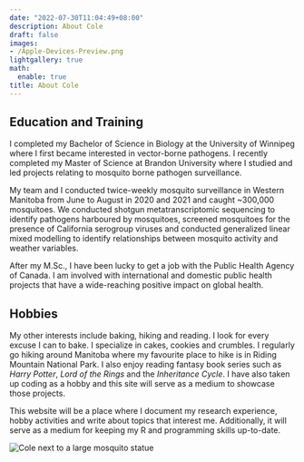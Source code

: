 ```yaml
---
date: "2022-07-30T11:04:49+08:00"
description: About Cole
draft: false
images:
- /Apple-Devices-Preview.png
lightgallery: true
math:
  enable: true
title: About Cole
---
```


## Education and Training

 I completed my Bachelor of Science in Biology at the University of Winnipeg where I first became interested in vector-borne pathogens.
 I recently completed my Master of Science at Brandon University where I studied and led projects relating to mosquito borne pathogen 
 surveillance.
 
 My team and I conducted twice-weekly mosquito surveillance in Western Manitoba from June to August in 2020 and 2021 and caught ~300,000 
 mosquitoes. We conducted shotgun metatranscriptomic sequencing to identify pathogens harboured by mosquitoes, screened mosquitoes for the 
 presence of California serogroup viruses and conducted generalized linear mixed modelling to identify relationships between mosquito activity
 and weather variables. 
 
 After my M.Sc., I have been lucky to get a job with the Public Health Agency of Canada. I am involved with international and domestic public health projects that have a wide-reaching positive impact on global health.

## Hobbies

 My other interests include baking, hiking and reading. I look for every excuse I can to bake. I specialize in cakes, cookies and crumbles. 
 I regularly go hiking around Manitoba where my favourite place to hike is in Riding Mountain National Park. I also enjoy reading fantasy 
 book series such as *Harry Potter*, *Lord of the Rings* and the *Inheritance Cycle*. I have also taken up coding as a hobby and this site will serve as a medium
 to showcase those projects.

 This website will be a place where I document my research experience, hobby activities and write about topics that interest me. Additionally, it will serve as a medium for keeping my R and programming skills up-to-date.

![Cole next to a large mosquito statue](/images/mosquitostatue.jpg "Me next to the largest mosquito in the world in Komarno, Manitoba. The name of the town, Komarno, translates to 'many mosquitoes' in Ukrainian")